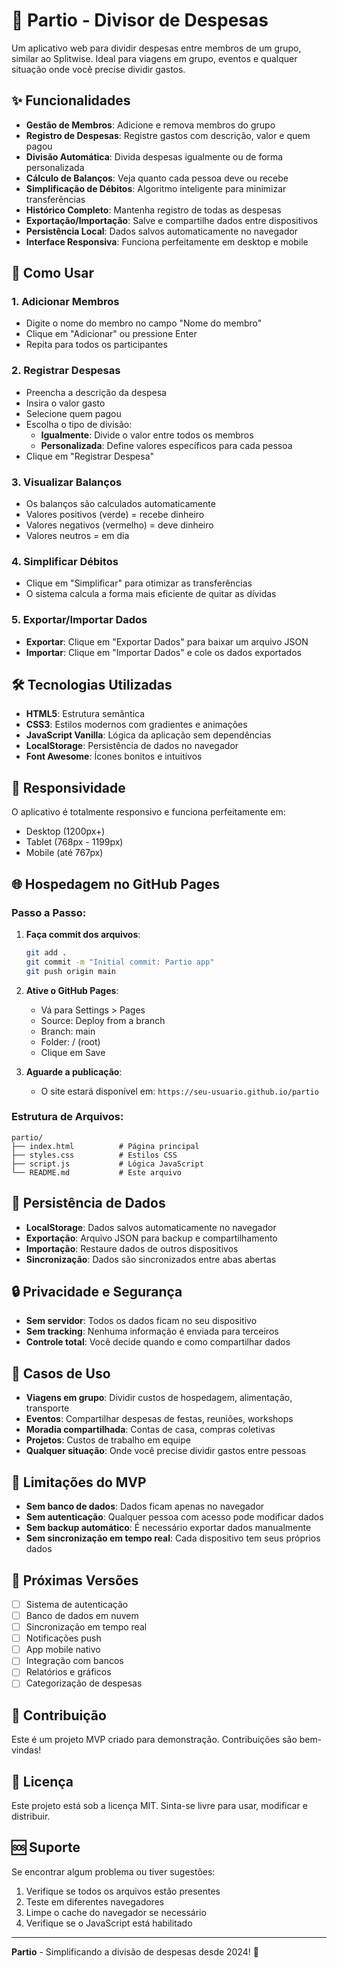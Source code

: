 # 🧾 Partio - Divisor de Despesas

Um aplicativo web para dividir despesas entre membros de um grupo, similar ao Splitwise. Ideal para viagens em grupo, eventos e qualquer situação onde você precise dividir gastos.

## ✨ Funcionalidades

- **Gestão de Membros**: Adicione e remova membros do grupo
- **Registro de Despesas**: Registre gastos com descrição, valor e quem pagou
- **Divisão Automática**: Divida despesas igualmente ou de forma personalizada
- **Cálculo de Balanços**: Veja quanto cada pessoa deve ou recebe
- **Simplificação de Débitos**: Algoritmo inteligente para minimizar transferências
- **Histórico Completo**: Mantenha registro de todas as despesas
- **Exportação/Importação**: Salve e compartilhe dados entre dispositivos
- **Persistência Local**: Dados salvos automaticamente no navegador
- **Interface Responsiva**: Funciona perfeitamente em desktop e mobile

## 🚀 Como Usar

### 1. Adicionar Membros
- Digite o nome do membro no campo "Nome do membro"
- Clique em "Adicionar" ou pressione Enter
- Repita para todos os participantes

### 2. Registrar Despesas
- Preencha a descrição da despesa
- Insira o valor gasto
- Selecione quem pagou
- Escolha o tipo de divisão:
  - **Igualmente**: Divide o valor entre todos os membros
  - **Personalizada**: Define valores específicos para cada pessoa
- Clique em "Registrar Despesa"

### 3. Visualizar Balanços
- Os balanços são calculados automaticamente
- Valores positivos (verde) = recebe dinheiro
- Valores negativos (vermelho) = deve dinheiro
- Valores neutros = em dia

### 4. Simplificar Débitos
- Clique em "Simplificar" para otimizar as transferências
- O sistema calcula a forma mais eficiente de quitar as dívidas

### 5. Exportar/Importar Dados
- **Exportar**: Clique em "Exportar Dados" para baixar um arquivo JSON
- **Importar**: Clique em "Importar Dados" e cole os dados exportados

## 🛠️ Tecnologias Utilizadas

- **HTML5**: Estrutura semântica
- **CSS3**: Estilos modernos com gradientes e animações
- **JavaScript Vanilla**: Lógica da aplicação sem dependências
- **LocalStorage**: Persistência de dados no navegador
- **Font Awesome**: Ícones bonitos e intuitivos

## 📱 Responsividade

O aplicativo é totalmente responsivo e funciona perfeitamente em:
- Desktop (1200px+)
- Tablet (768px - 1199px)
- Mobile (até 767px)

## 🌐 Hospedagem no GitHub Pages

### Passo a Passo:

1. **Faça commit dos arquivos**:
   ```bash
   git add .
   git commit -m "Initial commit: Partio app"
   git push origin main
   ```

2. **Ative o GitHub Pages**:
   - Vá para Settings > Pages
   - Source: Deploy from a branch
   - Branch: main
   - Folder: / (root)
   - Clique em Save

3. **Aguarde a publicação**:
   - O site estará disponível em: `https://seu-usuario.github.io/partio`

### Estrutura de Arquivos:
```
partio/
├── index.html          # Página principal
├── styles.css          # Estilos CSS
├── script.js           # Lógica JavaScript
└── README.md           # Este arquivo
```

## 💾 Persistência de Dados

- **LocalStorage**: Dados salvos automaticamente no navegador
- **Exportação**: Arquivo JSON para backup e compartilhamento
- **Importação**: Restaure dados de outros dispositivos
- **Sincronização**: Dados são sincronizados entre abas abertas

## 🔒 Privacidade e Segurança

- **Sem servidor**: Todos os dados ficam no seu dispositivo
- **Sem tracking**: Nenhuma informação é enviada para terceiros
- **Controle total**: Você decide quando e como compartilhar dados

## 🎯 Casos de Uso

- **Viagens em grupo**: Dividir custos de hospedagem, alimentação, transporte
- **Eventos**: Compartilhar despesas de festas, reuniões, workshops
- **Moradia compartilhada**: Contas de casa, compras coletivas
- **Projetos**: Custos de trabalho em equipe
- **Qualquer situação**: Onde você precise dividir gastos entre pessoas

## 🚨 Limitações do MVP

- **Sem banco de dados**: Dados ficam apenas no navegador
- **Sem autenticação**: Qualquer pessoa com acesso pode modificar dados
- **Sem backup automático**: É necessário exportar dados manualmente
- **Sem sincronização em tempo real**: Cada dispositivo tem seus próprios dados

## 🔮 Próximas Versões

- [ ] Sistema de autenticação
- [ ] Banco de dados em nuvem
- [ ] Sincronização em tempo real
- [ ] Notificações push
- [ ] App mobile nativo
- [ ] Integração com bancos
- [ ] Relatórios e gráficos
- [ ] Categorização de despesas

## 🤝 Contribuição

Este é um projeto MVP criado para demonstração. Contribuições são bem-vindas!

## 📄 Licença

Este projeto está sob a licença MIT. Sinta-se livre para usar, modificar e distribuir.

## 🆘 Suporte

Se encontrar algum problema ou tiver sugestões:
1. Verifique se todos os arquivos estão presentes
2. Teste em diferentes navegadores
3. Limpe o cache do navegador se necessário
4. Verifique se o JavaScript está habilitado

---

**Partio** - Simplificando a divisão de despesas desde 2024! 🎉
